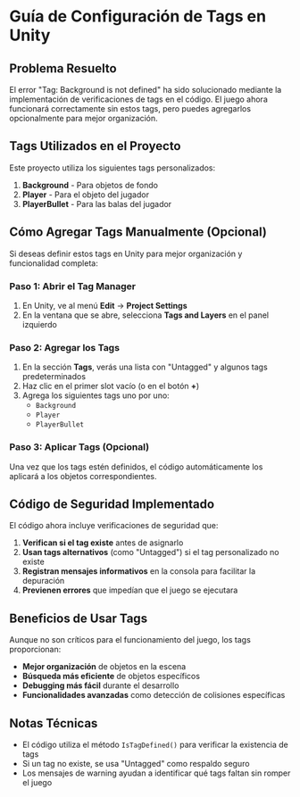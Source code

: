 # Guía de Configuración de Tags en Unity

## Problema Resuelto

El error "Tag: Background is not defined" ha sido solucionado mediante la implementación de verificaciones de tags en el código. El juego ahora funcionará correctamente sin estos tags, pero puedes agregarlos opcionalmente para mejor organización.

## Tags Utilizados en el Proyecto

Este proyecto utiliza los siguientes tags personalizados:

1. **Background** - Para objetos de fondo
2. **Player** - Para el objeto del jugador
3. **PlayerBullet** - Para las balas del jugador

## Cómo Agregar Tags Manualmente (Opcional)

Si deseas definir estos tags en Unity para mejor organización y funcionalidad completa:

### Paso 1: Abrir el Tag Manager

1. En Unity, ve al menú **Edit** → **Project Settings**
2. En la ventana que se abre, selecciona **Tags and Layers** en el panel izquierdo

### Paso 2: Agregar los Tags

1. En la sección **Tags**, verás una lista con "Untagged" y algunos tags predeterminados
2. Haz clic en el primer slot vacío (o en el botón **+**)
3. Agrega los siguientes tags uno por uno:
   - `Background`
   - `Player`
   - `PlayerBullet`

### Paso 3: Aplicar Tags (Opcional)

Una vez que los tags estén definidos, el código automáticamente los aplicará a los objetos correspondientes.

## Código de Seguridad Implementado

El código ahora incluye verificaciones de seguridad que:

1. **Verifican si el tag existe** antes de asignarlo
2. **Usan tags alternativos** (como "Untagged") si el tag personalizado no existe
3. **Registran mensajes informativos** en la consola para facilitar la depuración
4. **Previenen errores** que impedían que el juego se ejecutara

## Beneficios de Usar Tags

Aunque no son críticos para el funcionamiento del juego, los tags proporcionan:

- **Mejor organización** de objetos en la escena
- **Búsqueda más eficiente** de objetos específicos
- **Debugging más fácil** durante el desarrollo
- **Funcionalidades avanzadas** como detección de colisiones específicas

## Notas Técnicas

- El código utiliza el método `IsTagDefined()` para verificar la existencia de tags
- Si un tag no existe, se usa "Untagged" como respaldo seguro
- Los mensajes de warning ayudan a identificar qué tags faltan sin romper el juego
